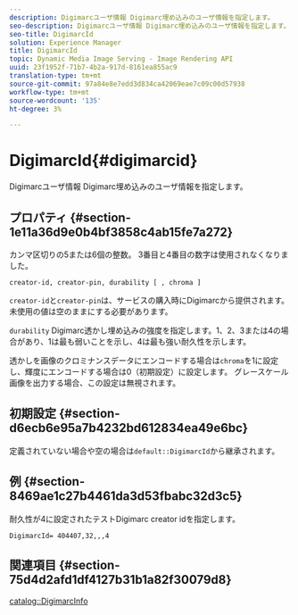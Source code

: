 ```yaml
---
description: Digimarcユーザ情報 Digimarc埋め込みのユーザ情報を指定します。
seo-description: Digimarcユーザ情報 Digimarc埋め込みのユーザ情報を指定します。
seo-title: DigimarcId
solution: Experience Manager
title: DigimarcId
topic: Dynamic Media Image Serving - Image Rendering API
uuid: 23f1952f-71b7-4b2a-917d-8161ea855ac9
translation-type: tm+mt
source-git-commit: 97a84e8e7edd3d834ca42069eae7c09c00d57938
workflow-type: tm+mt
source-wordcount: '135'
ht-degree: 3%

---
```



# DigimarcId{#digimarcid}

Digimarcユーザ情報 Digimarc埋め込みのユーザ情報を指定します。

## プロパティ {#section-1e11a36d9e0b4bf3858c4ab15fe7a272}

カンマ区切りの5または6個の整数。 3番目と4番目の数字は使用されなくなりました。

`creator-id, creator-pin, durability [ , chroma ]`

`creator-id`と`creator-pin`は、サービスの購入時にDigimarcから提供されます。 未使用の値は空のままにする必要があります。

`durability` Digimarc透かし埋め込みの強度を指定します。1、2、3または4の場合があり、1は最も弱いことを示し、4は最も強い耐久性を示します。

透かしを画像のクロミナンスデータにエンコードする場合は`chroma`を1に設定し、輝度にエンコードする場合は0（初期設定）に設定します。 グレースケール画像を出力する場合、この設定は無視されます。

## 初期設定 {#section-d6ecb6e95a7b4232bd612834ea49e6bc}

定義されていない場合や空の場合は`default::DigimarcId`から継承されます。

## 例 {#section-8469ae1c27b4461da3d53fbabc32d3c5}

耐久性が4に設定されたテストDigimarc creator idを指定します。

`DigimarcId= 404407,32,,,4`

## 関連項目 {#section-75d4d2afd1df4127b31b1a82f30079d8}

[catalog::DigimarcInfo](../../../../../is-api/image-catalog/image-serving-api-ref/c-image-catalog-reference/c-image-svg-data-reference/c-image-data-reference/r-digimarcinfo-cat.md#reference-4925764ed683466bb7af4b807c86f8ba)
